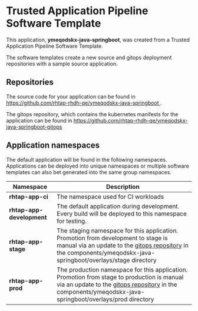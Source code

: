 # Trusted Application Pipeline Software Template

This application, **ymeqodskx-java-springboot**, was created from a Trusted Application Pipeline Software Template.

The software templates create a new source and gitops deployment repositories with a sample source application. 

## Repositories

The source code for your application can be found in [https://github.com/rhtap-rhdh-qe/ymeqodskx-java-springboot ](https://github.com/rhtap-rhdh-qe/ymeqodskx-java-springboot ).
 
The gitops repository, which contains the kubernetes manifests for the application can be found in 
[https://github.com/rhtap-rhdh-qe/ymeqodskx-java-springboot-gitops ](https://github.com/rhtap-rhdh-qe/ymeqodskx-java-springboot-gitops ) 

## Application namespaces 

The default application will be found in the following namespaces. Applications can be deployed into unique namespaces or multiple software templates can also bet generated into the same group namespaces.  

|  Namespace   |  Description   |  
| -------- | -------- |
| **rhtap-app-ci** | The namespace used for CI workloads |
| **rhtap-app-development** | The default application during development. Every build will be deployed to this namespace for testing. |
| **rhtap-app-stage** | The staging namespace for this application. Promotion from development to stage is manual via an update to the [gitops repository](https://github.com/rhtap-rhdh-qe/ymeqodskx-java-springboot-gitops ) in the components/ymeqodskx-java-springboot/overlays/stage directory |
| **rhtap-app-prod** | The production namespace for this application. Promotion from stage to production is manual via an update to the [gitops repository](https://github.com/rhtap-rhdh-qe/ymeqodskx-java-springboot-gitops ) in the components/ymeqodskx-java-springboot/overlays/prod directory |